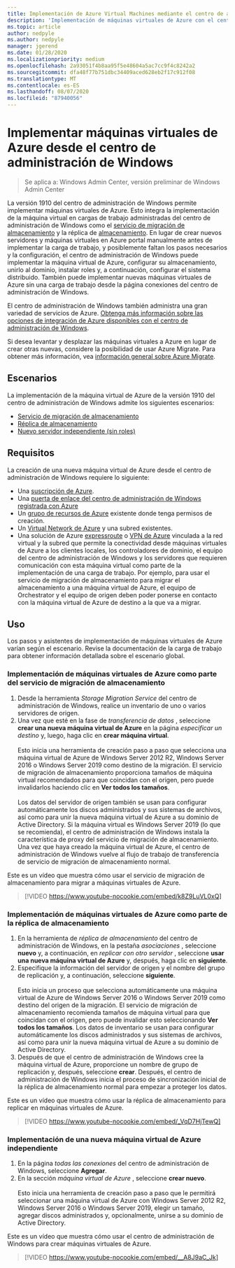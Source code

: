 ```yaml
---
title: Implementación de Azure Virtual Machines mediante el centro de administración de Windows
description: 'Implementación de máquinas virtuales de Azure con el centro de administración de Windows. Configuración de máquinas virtuales de Azure como parte del centro de administración de Windows: escenarios administrados.'
ms.topic: article
author: nedpyle
ms.author: nedpyle
manager: jgerend
ms.date: 01/28/2020
ms.localizationpriority: medium
ms.openlocfilehash: 2a93051f4b8aa95f5e48604a5ac7cc9f4c8242a2
ms.sourcegitcommit: dfa48f77b751dbc34409aced628eb2f17c912f08
ms.translationtype: MT
ms.contentlocale: es-ES
ms.lasthandoff: 08/07/2020
ms.locfileid: "87940056"
---
```

# <a name="deploy-azure-virtual-machines-from-within-windows-admin-center"></a>Implementar máquinas virtuales de Azure desde el centro de administración de Windows

>Se aplica a: Windows Admin Center, versión preliminar de Windows Admin Center

La versión 1910 del centro de administración de Windows permite implementar máquinas virtuales de Azure. Esto integra la implementación de la máquina virtual en cargas de trabajo administradas del centro de administración de Windows como el [servicio de migración de almacenamiento](../../../storage/storage-migration-service/overview.md) y la réplica de [almacenamiento](../../../storage/storage-replica/storage-replica-overview.md). En lugar de crear nuevos servidores y máquinas virtuales en Azure portal manualmente antes de implementar la carga de trabajo, y posiblemente faltan los pasos necesarios y la configuración, el centro de administración de Windows puede implementar la máquina virtual de Azure, configurar su almacenamiento, unirlo al dominio, instalar roles y, a continuación, configurar el sistema distribuido. También puede implementar nuevas máquinas virtuales de Azure sin una carga de trabajo desde la página conexiones del centro de administración de Windows.

El centro de administración de Windows también administra una gran variedad de servicios de Azure. [Obtenga más información sobre las opciones de integración de Azure disponibles con el centro de administración de Windows](../plan/azure-integration-options.md).

Si desea levantar y desplazar las máquinas virtuales a Azure en lugar de crear otras nuevas, considere la posibilidad de usar Azure Migrate. Para obtener más información, vea [información general sobre Azure Migrate](https://go.microsoft.com/fwlink/?linkid=2056064).

## <a name="scenarios"></a>Escenarios

La implementación de la máquina virtual de Azure de la versión 1910 del centro de administración de Windows admite los siguientes escenarios:

- [Servicio de migración de almacenamiento](../../../storage/storage-migration-service/overview.md)
- [Réplica de almacenamiento](../../../storage/storage-replica/storage-replica-overview.md)
- [Nuevo servidor independiente (sin roles)](index.md#extend-on-premises-capacity-with-azure)

## <a name="requirements"></a>Requisitos

La creación de una nueva máquina virtual de Azure desde el centro de administración de Windows requiere lo siguiente:

- Una [suscripción de Azure](https://azure.microsoft.com).
- Una [puerta de enlace del centro de administración de Windows registrada con Azure](azure-integration.md)
- Un [grupo de recursos de Azure](https://docs.microsoft.com/azure/azure-resource-manager/management/overview) existente donde tenga permisos de creación.
- Un [Virtual Network de Azure](https://docs.microsoft.com/azure/virtual-network/virtual-networks-overview) y una subred existentes.
- Una solución de Azure [expressroute](https://azure.microsoft.com/services/expressroute/) o [VPN de Azure](https://azure.microsoft.com/services/vpn-gateway/) vinculada a la red virtual y la subred que permite la conectividad desde máquinas virtuales de Azure a los clientes locales, los controladores de dominio, el equipo del centro de administración de Windows y los servidores que requieren comunicación con esta máquina virtual como parte de la implementación de una carga de trabajo. Por ejemplo, para usar el servicio de migración de almacenamiento para migrar el almacenamiento a una máquina virtual de Azure, el equipo de Orchestrator y el equipo de origen deben poder ponerse en contacto con la máquina virtual de Azure de destino a la que va a migrar.

## <a name="usage"></a>Uso

Los pasos y asistentes de implementación de máquinas virtuales de Azure varían según el escenario. Revise la documentación de la carga de trabajo para obtener información detallada sobre el escenario global.

### <a name="deploying-azure-vms-as-part-of-storage-migration-service"></a>Implementación de máquinas virtuales de Azure como parte del servicio de migración de almacenamiento

1. Desde la herramienta *Storage Migration Service* del centro de administración de Windows, realice un inventario de uno o varios servidores de origen.
2. Una vez que esté en la fase de *transferencia de datos* , seleccione **crear una nueva máquina virtual de Azure** en la página *especificar un destino* y, luego, haga clic en **crear máquina virtual**.<br><br>
Esto inicia una herramienta de creación paso a paso que selecciona una máquina virtual de Azure de Windows Server 2012 R2, Windows Server 2016 o Windows Server 2019 como destino de la migración. El servicio de migración de almacenamiento proporciona tamaños de máquina virtual recomendados para que coincidan con el origen, pero puede invalidarlos haciendo clic en **Ver todos los tamaños**.
<br><br>Los datos del servidor de origen también se usan para configurar automáticamente los discos administrados y sus sistemas de archivos, así como para unir la nueva máquina virtual de Azure a su dominio de Active Directory. Si la máquina virtual es Windows Server 2019 (lo que se recomienda), el centro de administración de Windows instala la característica de proxy del servicio de migración de almacenamiento. Una vez que haya creado la máquina virtual de Azure, el centro de administración de Windows vuelve al flujo de trabajo de transferencia de servicio de migración de almacenamiento normal.

Este es un vídeo que muestra cómo usar el servicio de migración de almacenamiento para migrar a máquinas virtuales de Azure.

> [!VIDEO https://www.youtube-nocookie.com/embed/k8Z9LuVL0xQ]

### <a name="deploying-azure-vms-as-part-of-storage-replica"></a>Implementación de máquinas virtuales de Azure como parte de la réplica de almacenamiento

1. En la herramienta de *réplica de almacenamiento* del centro de administración de Windows, en la pestaña *asociaciones* , seleccione **nuevo** y, a continuación, en *replicar con otro servidor* , seleccione **usar una nueva máquina virtual de Azure** y, después, haga clic en **siguiente**.
2. Especifique la información del servidor de origen y el nombre del grupo de replicación y, a continuación, seleccione **siguiente**.<br><br>
Esto inicia un proceso que selecciona automáticamente una máquina virtual de Azure de Windows Server 2016 o Windows Server 2019 como destino del origen de la migración. El servicio de migración de almacenamiento recomienda tamaños de máquina virtual para que coincidan con el origen, pero puede invalidar esto seleccionando **Ver todos los tamaños**. Los datos de inventario se usan para configurar automáticamente los discos administrados y sus sistemas de archivos, así como para unir la nueva máquina virtual de Azure a su dominio de Active Directory.
3. Después de que el centro de administración de Windows cree la máquina virtual de Azure, proporcione un nombre de grupo de replicación y, después, seleccione **crear**. Después, el centro de administración de Windows inicia el proceso de sincronización inicial de la réplica de almacenamiento normal para empezar a proteger los datos.

Este es un vídeo que muestra cómo usar la réplica de almacenamiento para replicar en máquinas virtuales de Azure.

> [!VIDEO https://www.youtube-nocookie.com/embed/_VqD7HjTewQ]

### <a name="deploying-a-new-standalone-azure-vm"></a>Implementación de una nueva máquina virtual de Azure independiente

1. En la página *todas las conexiones* del centro de administración de Windows, seleccione **Agregar**.
2. En la sección *máquina virtual de Azure* , seleccione **crear nuevo**.<br><br> Esto inicia una herramienta de creación paso a paso que le permitirá seleccionar una máquina virtual de Azure con Windows Server 2012 R2, Windows Server 2016 o Windows Server 2019, elegir un tamaño, agregar discos administrados y, opcionalmente, unirse a su dominio de Active Directory.

Este es un vídeo que muestra cómo usar el centro de administración de Windows para crear máquinas virtuales de Azure.

> [!VIDEO https://www.youtube-nocookie.com/embed/__A8J9aC_Jk]
